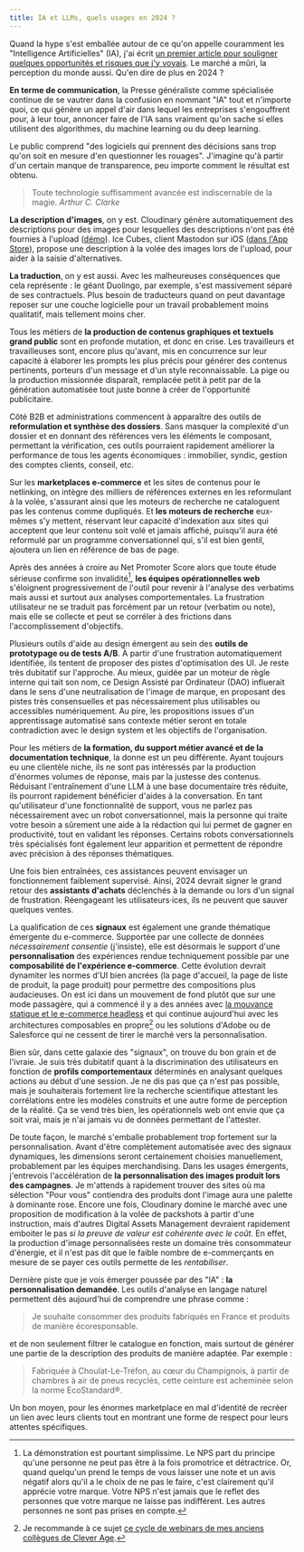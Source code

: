 ```yaml
---
title: IA et LLMs, quels usages en 2024 ?
---
```


Quand la hype s'est emballée autour de ce qu'on appelle couramment les "Intelligence Artificielles" (IA), j'ai écrit [un premier article pour souligner quelques opportunités et risques que j'y voyais](/notes/2023-02-des-questions/). Le marché a mûri, la perception du monde aussi. Qu'en dire de plus en 2024 ?

**En terme de communication**, la Presse généraliste comme spécialisée continue de se vautrer dans la confusion en nommant "IA" tout et n'importe quoi, ce qui génère un appel d'air dans lequel les entreprises s'engouffrent pour, à leur tour, annoncer faire de l'IA sans vraiment qu'on sache si elles utilisent des algorithmes, du <span lang="en">machine learning</span> ou du <span lang="en">deep learning</span>.

Le public comprend "des logiciels qui prennent des décisions sans trop qu'on soit en mesure d'en questionner les rouages". J'imagine qu'à partir d'un certain manque de transparence, peu importe comment le résultat est obtenu.

> Toute technologie suffisamment avancée est indiscernable de la magie.
> <cite>Arthur C. Clarke</cite>

**La description d'images**, on y est. Cloudinary génère automatiquement des descriptions pour des images pour lesquelles des descriptions n'ont pas été fournies à l'upload ([démo](https://ai.cloudinary.com/demos/captions)). Ice Cubes, client Mastodon sur iOS ([dans l'App Store](https://apps.apple.com/app/ice-cubes-for-mastodon/id6444915884)), propose une description à la volée des images lors de l'upload, pour aider à la saisie d'alternatives.

**La traduction**, on y est aussi. Avec les malheureuses conséquences que cela représente : le géant Duolingo, par exemple, s'est massivement séparé de ses contractuels. Plus besoin de traducteurs quand on peut davantage reposer sur une couche logicielle pour un travail probablement moins qualitatif, mais tellement moins cher.

Tous les métiers de **la production de contenus graphiques et textuels grand public** sont en profonde mutation, et donc en crise. Les travailleurs et travailleuses sont, encore plus qu'avant, mis en concurrence sur leur capacité à élaborer les prompts les plus précis pour générer des contenus pertinents, porteurs d'un message et d'un style reconnaissable. La pige ou la production missionnée disparaît, remplacée petit à petit par de la génération automatisée tout juste bonne à créer de l'opportunité publicitaire.

Côté B2B et administrations commencent à apparaître des outils de **reformulation et synthèse des dossiers**. Sans masquer la complexité d'un dossier et en donnant des références vers les éléments le composant, permettant la vérification, ces outils pourraient rapidement améliorer la performance de tous les agents économiques : immobilier, syndic, gestion des comptes clients, conseil, etc.

Sur les **marketplaces e-commerce** et les sites de contenus pour le netlinking, on intègre des milliers de références externes en les reformulant à la volée, s'assurant ainsi que les moteurs de recherche ne cataloguent pas les contenus comme dupliqués. Et **les moteurs de recherche** eux-mêmes s'y mettent, réservant leur capacité d'indexation aux sites qui acceptent que leur contenu soit volé et jamais affiché, puisqu'il aura été reformulé par un programme conversationnel qui, s'il est bien gentil, ajoutera un lien en référence de bas de page.

Après des années à croire au Net Promoter Score alors que toute étude sérieuse confirme son invalidité[^nps], **les équipes opérationnelles web** s'éloignent progressivement de l'outil pour revenir à l'analyse des verbatims mais aussi et surtout aux analyses comportementales. La frustration utilisateur ne se traduit pas forcément par un retour (verbatim ou note), mais elle se collecte et peut se corréler à des frictions dans l'accomplissement d'objectifs.

[^nps]: La démonstration est pourtant simplissime. Le NPS part du principe qu'une personne ne peut pas être à la fois promotrice et détractrice. Or, quand quelqu'un prend le temps de vous laisser une note et un avis négatif alors qu'il a le choix de ne pas le faire, c'est clairement qu'il apprécie votre marque. Votre NPS n'est jamais que le reflet des personnes que votre marque ne laisse pas indifférent. Les autres personnes ne sont pas prises en compte.

Plusieurs outils d'aide au design émergent au sein des **outils de prototypage ou de tests A/B**. À partir d'une frustration automatiquement identifiée, ils tentent de proposer des pistes d'optimisation des UI. Je reste très dubitatif sur l'approche. Au mieux, guidée par un moteur de règle interne qui tait son nom, ce Design Assisté par Ordinateur (DAO) influerait dans le sens d'une neutralisation de l'image de marque, en proposant des pistes très consensuelles et pas nécessairement plus utilisables ou accessibles numériquement. Au pire, les propositions issues d'un apprentissage automatisé sans contexte métier seront en totale contradiction avec le design system et les objectifs de l'organisation.

Pour les métiers de **la formation, du support métier avancé et de la documentation technique**, la donne est un peu différente. Ayant toujours eu une clientèle niche, ils ne sont pas intéressés par la production d'énormes volumes de réponse, mais par la justesse des contenus. Réduisant l'entraînement d'une LLM à une base documentaire très réduite, ils pourront rapidement bénéficier d'aides à la conversation. En tant qu'utilisateur d'une fonctionnalité de support, vous ne parlez pas nécessairement avec un robot conversationnel, mais la personne qui traite votre besoin a sûrement une aide à la rédaction qui lui permet de gagner en productivité, tout en validant les réponses. Certains robots conversationnels très spécialisés font également leur apparition et permettent de répondre avec précision à des réponses thématiques.

Une fois bien entraînées, ces assistances peuvent envisager un fonctionnement faiblement supervisé. Ainsi, 2024 devrait signer le grand retour des **assistants d'achats** déclenchés à la demande ou lors d'un signal de frustration. Réengageant les utilisateurs·ices, ils ne peuvent que sauver quelques ventes.

La qualification de ces **signaux** est également une grande thématique émergente du e-commerce. Supportée par une collecte de données _nécessairement consentie_ (j'insiste), elle est désormais le support d'une **personnalisation** des expériences rendue techniquement possible par une **composabilité de l'expérience e-commerce**. Cette évolution devrait dynamiter les normes d'UI bien ancrées (la page d'accueil, la page de liste de produit, la page produit) pour permettre des compositions plus audacieuses. On est ici dans un mouvement de fond plutôt que sur une mode passagère, qui a commencé il y a des années avec [la mouvance statique et le e-commerce headless](/notes/2018-02-site-statique-performance-web/) et qui continue aujourd'hui avec les architectures composables en propre[^mach] ou les solutions d'Adobe ou de Salesforce qui ne cessent de tirer le marché vers la personnalisation.

[^mach]: Je recommande à ce sujet [ce cycle de webinars de mes anciens collègues de Clever Age](https://events.clever-age.com/bcm-mach-2023/).

Bien sûr, dans cette galaxie des "signaux", on trouve du bon grain et de l'ivraie. Je suis très dubitatif quant à la discrimination des utilisateurs en fonction de **profils comportementaux** déterminés en analysant quelques actions au début d'une session. Je ne dis pas que ça n'est pas possible, mais je souhaiterais fortement lire la recherche scientifique attestant les corrélations entre les modèles construits et une autre forme de perception de la réalité. Ça se vend très bien, les opérationnels web ont envie que ça soit vrai, mais je n'ai jamais vu de données permettant de l'attester.

De toute façon, le marché s'emballe probablement trop fortement sur la personnalisation. Avant d'être complètement automatisée avec des signaux dynamiques, les dimensions seront certainement choisies manuellement, probablement par les équipes merchandising. Dans les usages émergents, j'entrevois l'accélération de **la personnalisation des images produit lors des campagnes**. Je m'attends à rapidement trouver des sites où ma sélection "Pour vous" contiendra des produits dont l'image aura une palette à dominante rose. Encore une fois, Cloudinary domine le marché avec une proposition de modification à la volée de packshots à partir d'une instruction, mais d'autres Digital Assets Management devraient rapidement emboiter le pas _si la preuve de valeur est cohérente avec le coût_. En effet, la production d'image personnalisées reste un domaine très consommateur d'énergie, et il n'est pas dit que le faible nombre de e-commerçants en mesure de se payer ces outils permette de les _rentabiliser_.

Dernière piste que je vois émerger poussée par des "IA" : **la personnalisation demandée**. Les outils d'analyse en langage naturel permettent dès aujourd'hui de comprendre une phrase comme :

> Je souhaite consommer des produits fabriqués en France et produits de manière écoresponsable.

et de non seulement filtrer le catalogue en fonction, mais surtout de générer une partie de la description des produits de manière adaptée. Par exemple :

> Fabriquée à Choulat-Le-Tréfon, au cœur du Champignois, à partir de chambres à air de pneus recyclés, cette ceinture est acheminée selon la norme EcoStandard®.

Un bon moyen, pour les énormes marketplace en mal d'identité de recréer un lien avec leurs clients tout en montrant une forme de respect pour leurs attentes spécifiques.
